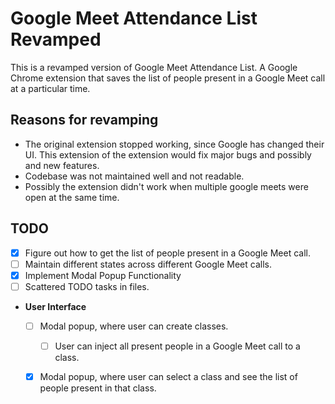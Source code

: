 # Google Meet Attendance List Revamped

This is a revamped version of Google Meet Attendance List. A Google Chrome extension that saves the list of people present in a Google Meet call at a particular time.

## Reasons for revamping

- The original extension stopped working, since Google has changed their UI. This extension of the extension would fix major bugs and possibly and new features.
- Codebase was not maintained well and not readable. 
- Possibly the extension didn't work when multiple google meets were open at the same time.

## TODO

- [x] Figure out how to get the list of people present in a Google Meet call.
- [ ] Maintain different states across different Google Meet calls.
- [x] Implement Modal Popup Functionality
- [ ] Scattered TODO tasks in files.
- **User Interface**
  - [ ] Modal popup, where user can create classes.
    - [ ] User can inject all present people in a Google Meet call to a class.
  - [x] Modal popup, where user can select a class and see the list of people present in that class.
  
